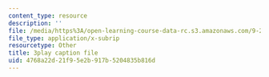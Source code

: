 ```yaml
---
content_type: resource
description: ''
file: /media/https%3A/open-learning-course-data-rc.s3.amazonaws.com/9-20-animal-behavior-fall-2013/4768a22d21f95e2b917b5204835b816d_472241.vtt
file_type: application/x-subrip
resourcetype: Other
title: 3play caption file
uid: 4768a22d-21f9-5e2b-917b-5204835b816d
---
```

